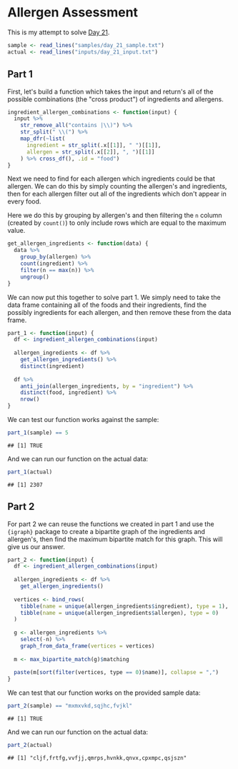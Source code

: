 # Allergen Assessment



This is my attempt to solve [Day 21](https://adventofcode.com/2021/day/21).


```r
sample <- read_lines("samples/day_21_sample.txt")
actual <- read_lines("inputs/day_21_input.txt")
```

## Part 1

First, let's build a function which takes the input and return's all of the possible combinations (the "cross product")
of ingredients and allergens.


```r
ingredient_allergen_combinations <- function(input) {
  input %>%
    str_remove_all("contains |\\)") %>%
    str_split(" \\(") %>%
    map_dfr(~list(
      ingredient = str_split(.x[[1]], " ")[[1]],
      allergen = str_split(.x[[2]], ", ")[[1]]
    ) %>% cross_df(), .id = "food")
}
```

Next we need to find for each allergen which ingredients could be that allergen. We can do this by simply counting the
allergen's and ingredients, then for each allergen filter out all of the ingredients which don't appear in every food.

Here we do this by grouping by allergen's and then filtering the `n` column (created by `count()`) to only include rows
which are equal to the maximum value.


```r
get_allergen_ingredients <- function(data) {
  data %>%
    group_by(allergen) %>%
    count(ingredient) %>%
    filter(n == max(n)) %>%
    ungroup()
}
```

We can now put this together to solve part 1. We simply need to take the data frame containing all of the foods and
their ingredients, find the possibly ingredients for each allergen, and then remove these from the data frame.


```r
part_1 <- function(input) {
  df <- ingredient_allergen_combinations(input)
  
  allergen_ingredients <- df %>%
    get_allergen_ingredients() %>%
    distinct(ingredient)
  
  df %>%
    anti_join(allergen_ingredients, by = "ingredient") %>%
    distinct(food, ingredient) %>%
    nrow()
}
```

We can test our function works against the sample:


```r
part_1(sample) == 5
```

```
## [1] TRUE
```

And we can run our function on the actual data:


```r
part_1(actual)
```

```
## [1] 2307
```

## Part 2

For part 2 we can reuse the functions we created in part 1 and use the `{igraph}` package to create a bipartite graph
of the ingredients and allergen's, then find the maximum bipartite match for this graph. This will give us our answer.


```r
part_2 <- function(input) {
  df <- ingredient_allergen_combinations(input)
  
  allergen_ingredients <- df %>%
    get_allergen_ingredients()
  
  vertices <- bind_rows(
    tibble(name = unique(allergen_ingredients$ingredient), type = 1),
    tibble(name = unique(allergen_ingredients$allergen), type = 0)
  )
  
  g <- allergen_ingredients %>%
    select(-n) %>%
    graph_from_data_frame(vertices = vertices)
  
  m <- max_bipartite_match(g)$matching
  
  paste(m[sort(filter(vertices, type == 0)$name)], collapse = ",")
}
```

We can test that our function works on the provided sample data:


```r
part_2(sample) == "mxmxvkd,sqjhc,fvjkl"
```

```
## [1] TRUE
```

And we can run our function on the actual data:


```r
part_2(actual)
```

```
## [1] "cljf,frtfg,vvfjj,qmrps,hvnkk,qnvx,cpxmpc,qsjszn"
```
